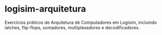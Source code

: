 # logisim-arquitetura
Exercícios práticos de Arquitetura de Computadores em Logisim, incluindo latches, flip-flops, somadores, multiplexadores e decodificadores.
